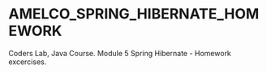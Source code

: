 # AMELCO_SPRING_HIBERNATE_HOMEWORK

Coders Lab, Java Course.
Module 5 Spring Hibernate - Homework excercises.

